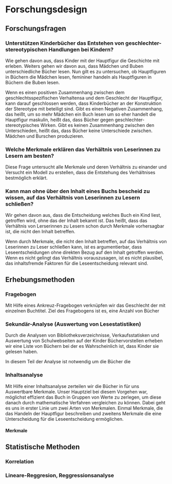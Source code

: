 

Forschungsdesign
================

Forschungsfragen
----------------

### Unterstützen Kinderbücher das Entstehen von geschlechter-stereotypischen Handlungen bei Kindern?

  Wie gehen davon aus, dass Kinder mit der Hauptfigur die Geschichte mit erleben. Weiters gehen wir davon aus, dass Mädchen und Buben unterschiedliche Bücher lesen. Nun gilt es zu untersuchen, ob Hauptfiguren in Büchern die Mädchen lesen, femininer handeln als Hauptfiguren in Büchern die Buben lesen.

  Wenn es einen positiven Zusammenhang zwischen dem geschlechtsspezifischen Verhaltensa und dem Geschlecht der Hauptfigur, kann darauf geschlossen werden, dass Kinderbücher an der Konstruktion der Stereotype mit beteiligt sind.
  Gibt es einen Negativen Zusammenhang, das heißt, um so mehr Mädchen ein Buch lesen um so eher handelt die Hauptfigur maskulin, heißt das, dass Bücher gegen geschlechter-stereotypisches Wirken.
  Gibt es keinen Zusammenhang zwischen den Unterschieden, heißt das, dass Bücher keine Unterschiede zwischen. Mädchen und Burschen produzieren.


### Welche Merkmale erklären das Verhältnis von Leserinnen zu Lesern am besten?

  Diese Frage untersucht alle Merkmale und deren Verhältnis zu einander und Versucht ein Modell zu erstellen, dass die Entstehung des Verhältnises bestmöglich erklärt.

  
### Kann man ohne über den Inhalt eines Buchs bescheid zu wissen, auf das Verhältnis von Leserinnen zu Lesern schließen?

  Wir gehen davon aus, dass die Entscheidung welches Buch ein Kind liest, getroffen wird, ohne das der Inhalt bekannt ist. Das heißt, dass das Verhältnis von Lerserinnen zu Lesern schon durch Merkmale vorhersagbar ist, die nicht den Inhalt betreffen.

  Wenn durch Merkmale, die nicht den Inhalt betreffen, auf das Verhältnis von Leserinnen zu Leser schließen kann, ist es argumentierbar, dass Leseentscheidungen ohne direkten Bezug auf den Inhalt getroffen werden.
  Wenn es nicht gelingt das Verhältnis vorauszusagen, ist es nicht plausibel, das inhaltsfremde Faktoren für die Leseentscheidung relevant sind.


Erhebungsmethoden
-----------------



### Fragebogen

  Mit Hilfe eines Ankreuz-Fragebogen verknüpfen wir das Geschlecht der mit einzelnen Buchtitel.
  Ziel des Fragebogens ist es, eine Anzahl von Bücher


### Sekundär-Analyse (Auswertung von Lesestatistiken)

  Durch die Analysen von Bibliotheksverzeichnisse, Verkaufsstatisken und Auswertung von Schulwebseiten auf der Kinder Büchervorstellen erheben wir eine Liste von Büchern bei der es Wahrscheinlich ist, dass Kinder sie gelesen haben.

  In diesem Teil der Analyse ist notwendig um die Bücher die 

### Inhaltsanalyse

  Mit Hilfe einer Inhaltsanalyse zerteilen wir die Bücher in für uns Auswertbare Merkmale.
  Unser Hauptziel bei diesem Vorgehen war, möglichst effizient das Buch in Gruppen von Werte zu zerlegen, um diese danach durch mathematische Verfahren vergleichen zu können.
  Dabei geht es uns in erster Linie um zwei Arten von Merkmalen. Einmal Merkmale, die das Handeln der Hauptfigur beschreiben und zweitens Merkmale die eine Unterscheidung für die Leseentscheidung ermöglichen.


#### Merkmale




Statistische Methoden
---------------------

### Korrelation

### Lineare-Reggresion, Reggressionsanalyse



